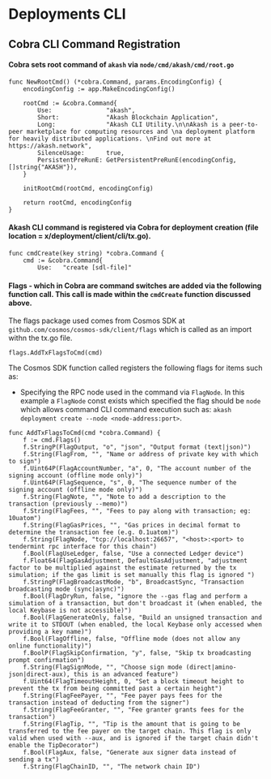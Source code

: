 # Deployments CLI

## Cobra CLI Command Registration

#### Cobra sets root command of `akash` via `node/cmd/akash/cmd/root.go`

```
func NewRootCmd() (*cobra.Command, params.EncodingConfig) {
	encodingConfig := app.MakeEncodingConfig()

	rootCmd := &cobra.Command{
		Use:               "akash",
		Short:             "Akash Blockchain Application",
		Long:              "Akash CLI Utility.\n\nAkash is a peer-to-peer marketplace for computing resources and \na deployment platform for heavily distributed applications. \nFind out more at https://akash.network",
		SilenceUsage:      true,
		PersistentPreRunE: GetPersistentPreRunE(encodingConfig, []string{"AKASH"}),
	}

	initRootCmd(rootCmd, encodingConfig)

	return rootCmd, encodingConfig
}
```

#### Akash CLI command is registered via Cobra for deployment creation (file location = x/deployment/client/cli/tx.go).

```
func cmdCreate(key string) *cobra.Command {
	cmd := &cobra.Command{
		Use:   "create [sdl-file]"
```

#### Flags - which in Cobra are command switches are added via the following function call. This call is made within the `cmdCreate` function discussed above.

The flags package used comes from Cosmos SDK at `github.com/cosmos/cosmos-sdk/client/flags` which is called as an import withn the tx.go file.

```
flags.AddTxFlagsToCmd(cmd)
```

The Cosmos SDK function called registers the following flags for items such as:

* Specifying the RPC node used in the command via `FlagNode`. In this example a `FlagNode` const exists which specified the flag should be `node` which allows command CLI command execution such as: `akash deployment create --node <node-address:port>`.

```
func AddTxFlagsToCmd(cmd *cobra.Command) {
	f := cmd.Flags()
	f.StringP(FlagOutput, "o", "json", "Output format (text|json)")
	f.String(FlagFrom, "", "Name or address of private key with which to sign")
	f.Uint64P(FlagAccountNumber, "a", 0, "The account number of the signing account (offline mode only)")
	f.Uint64P(FlagSequence, "s", 0, "The sequence number of the signing account (offline mode only)")
	f.String(FlagNote, "", "Note to add a description to the transaction (previously --memo)")
	f.String(FlagFees, "", "Fees to pay along with transaction; eg: 10uatom")
	f.String(FlagGasPrices, "", "Gas prices in decimal format to determine the transaction fee (e.g. 0.1uatom)")
	f.String(FlagNode, "tcp://localhost:26657", "<host>:<port> to tendermint rpc interface for this chain")
	f.Bool(FlagUseLedger, false, "Use a connected Ledger device")
	f.Float64(FlagGasAdjustment, DefaultGasAdjustment, "adjustment factor to be multiplied against the estimate returned by the tx simulation; if the gas limit is set manually this flag is ignored ")
	f.StringP(FlagBroadcastMode, "b", BroadcastSync, "Transaction broadcasting mode (sync|async)")
	f.Bool(FlagDryRun, false, "ignore the --gas flag and perform a simulation of a transaction, but don't broadcast it (when enabled, the local Keybase is not accessible)")
	f.Bool(FlagGenerateOnly, false, "Build an unsigned transaction and write it to STDOUT (when enabled, the local Keybase only accessed when providing a key name)")
	f.Bool(FlagOffline, false, "Offline mode (does not allow any online functionality)")
	f.BoolP(FlagSkipConfirmation, "y", false, "Skip tx broadcasting prompt confirmation")
	f.String(FlagSignMode, "", "Choose sign mode (direct|amino-json|direct-aux), this is an advanced feature")
	f.Uint64(FlagTimeoutHeight, 0, "Set a block timeout height to prevent the tx from being committed past a certain height")
	f.String(FlagFeePayer, "", "Fee payer pays fees for the transaction instead of deducting from the signer")
	f.String(FlagFeeGranter, "", "Fee granter grants fees for the transaction")
	f.String(FlagTip, "", "Tip is the amount that is going to be transferred to the fee payer on the target chain. This flag is only valid when used with --aux, and is ignored if the target chain didn't enable the TipDecorator")
	f.Bool(FlagAux, false, "Generate aux signer data instead of sending a tx")
	f.String(FlagChainID, "", "The network chain ID")
```
